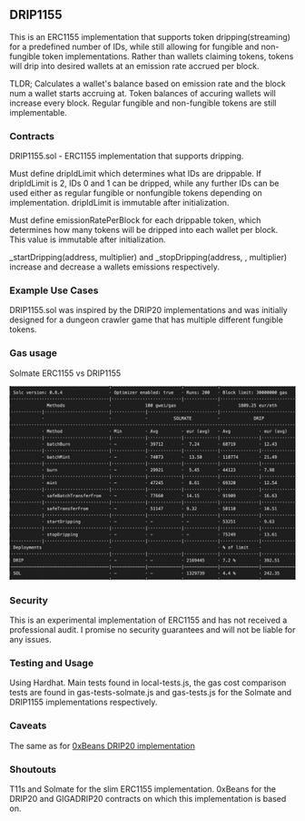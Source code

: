 ## DRIP1155

This is an ERC1155 implementation that supports token dripping(streaming) for a predefined number of IDs, while still allowing for fungible and non-fungible token implementations. Rather than wallets claiming tokens, tokens will drip into desired wallets at an emission rate accrued per block.

TLDR; Calculates a wallet's balance based on emission rate and the block num a wallet starts accruing at. Token balances of accuring wallets will increase every block. Regular fungible and non-fungible tokens are still implementable.

### Contracts

DRIP1155.sol - ERC1155 implementation that supports dripping.

Must define dripIdLimit which determines what IDs are drippable. If dripIdLimit is 2, IDs 0 and 1 can be dripped, while any further IDs can be used either as regular fungible or nonfungible tokens depending on implementation. dripIdLimit is immutable after initialization.

Must define emissionRatePerBlock for each drippable token, which determines how many tokens will be dripped into each wallet per block. This value is immutable after initialization.

\_startDripping(address, multiplier) and \_stopDripping(address, , multiplier) increase and decrease a wallets emissions respectively.

### Example Use Cases

DRIP1155.sol was inspired by the DRIP20 implementations and was initially designed for a dungeon crawler game that has multiple different fungible tokens.

### Gas usage

Solmate ERC1155 vs DRIP1155

![Gas comparison](./images/gas-comparison.png)

### Security

This is an experimental implementation of ERC1155 and has not received a professional audit. I promise no security guarantees and will not be liable for any issues.

### Testing and Usage

Using Hardhat. Main tests found in local-tests.js, the gas cost comparison tests are found in gas-tests-solmate.js and gas-tests.js for the Solmate and DRIP1155 implementations respectively.

### Caveats

The same as for [0xBeans DRIP20 implementation](https://github.com/0xBeans/DRIP20)

### Shoutouts

T11s and Solmate for the slim ERC1155 implementation. 0xBeans for the DRIP20 and GIGADRIP20 contracts on which this implementation is based on.
